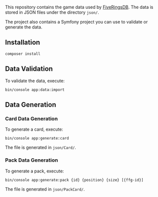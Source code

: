 This repository contains the game data used by [FiveRingsDB](https://fiveringsdb.com). The data is stored in JSON files under the directory `json/`.

The project also contains a Symfony project you can use to validate or generate the data.

## Installation

```
composer install
```

## Data Validation

To validate the data, execute:
 ```
 bin/console app:data:import
 ```
 
## Data Generation

### Card Data Generation
 
To generate a card, execute:
```
bin/console app:generate:card
``` 
The file is generated in `json/Card/`.

### Pack Data Generation

To generate a pack, execute: 
```
bin/console app:generate:pack {id} {position} {size} [{ffg-id}]
``` 
The file is generated in `json/PackCard/`.
